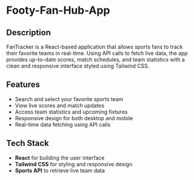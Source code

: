 # Footy-Fan-Hub-App

## Description

FanTracker is a React-based application that allows sports fans to track their favorite teams in real-time. Using API calls to fetch live data, the app provides up-to-date scores, match schedules, and team statistics with a clean and responsive interface styled using Tailwind CSS.

## Features

- Search and select your favorite sports team
- View live scores and match updates
- Access team statistics and upcoming fixtures
- Responsive design for both desktop and mobile
- Real-time data fetching using API calls

## Tech Stack

- **React** for building the user interface
- **Tailwind CSS** for styling and responsive design
- **Sports API** to retrieve live team data

